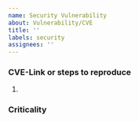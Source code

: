 ```yaml
---
name: Security Vulnerability
about: Vulnerability/CVE
title: ''
labels: security
assignees: ''
---
```


### CVE-Link or steps to reproduce

1.

### Criticality


